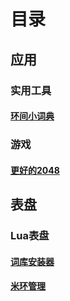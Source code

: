 # 目录

## 应用

### 实用工具

#### [环间小词典](./apps/engdict.md)

### 游戏

#### [更好的2048](./apps/better2048.md)

## 表盘

### Lua表盘

#### [词库安装器](./watchfaces/lua/dict_installer.md)

#### [米环管理](./watchfaces/lua/mibandmana.md)
